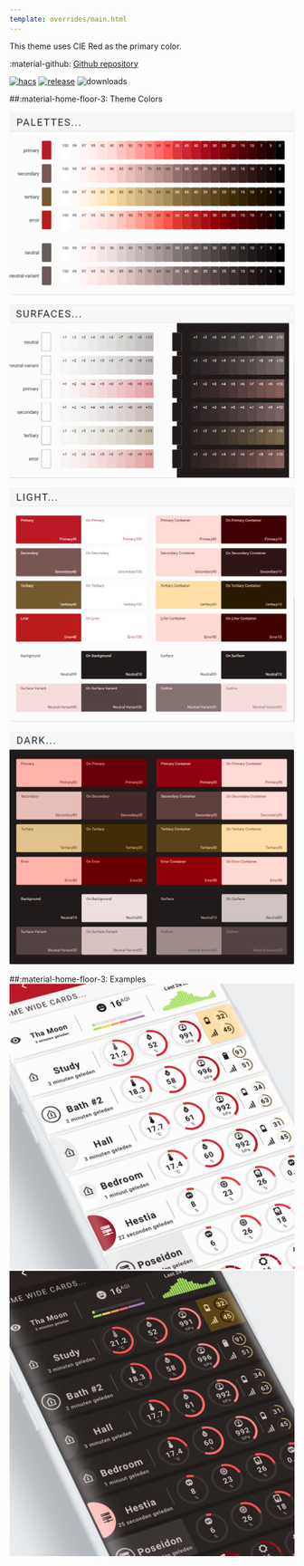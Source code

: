 ```yaml
---
template: overrides/main.html
---
```


This theme uses CIE Red as the primary color.

:material-github: [Github repository][m3-theme-github-url]

[![hacs][hacs-badge]][hacs-url]
[![release][release-badge]][release-url]
![downloads][downloads-badge]

##:material-home-floor-3: Theme Colors


[![M3 Palettes]][M3 Palettes]

[![M3 Surfaces]][M3 Surfaces]

[![M3 Light]][M3 Light]

[![M3 Dark]][M3 Dark]

##:material-home-floor-3: Examples
[![M3 Example Light]][M3 Example Light]
[![M3 Example Dark]][M3 Example Dark]

<!--- References to pictures... --->

[M3 Palettes]: ../assets/screenshots/m3-theme-c01-palettes.png
[M3 Surfaces]: ../assets/screenshots/m3-theme-c01-surfaces.png
[M3 Light]: ../assets/screenshots/m3-theme-c01-light.png
[M3 Dark]: ../assets/screenshots/m3-theme-c01-dark.png

[M3 Example Light]: ../assets/screenshots/m3-example-c01-light.png
[M3 Example Dark]: ../assets/screenshots/m3-example-c01-dark.png

<!--- References to external links... --->

[sak-example-12-url]: https://swiss-army-knife.docs.amoebelabs.com/examples/example-12/
[m3-theme-github-url]: https://github.com/AmoebeLabs/HA-Theme_M3-c01-red

<!-- Badges -->

[hacs-url]: https://github.com/hacs/default
[hacs-badge]: https://img.shields.io/badge/HACS-Default-41BDF5.svg?style=for-the-badge
[release-badge]: https://img.shields.io/github/v/release/AmoebeLabs/HA-Theme_M3-c01-red?style=for-the-badge
[downloads-badge]: https://img.shields.io/github/downloads/AmoebeLabs/HA-Theme_M3-c01-red/total?style=for-the-badge


<!-- References -->

[home-assistant]: https://www.home-assistant.io/
[home-assitant-theme-docs]: https://www.home-assistant.io/integrations/frontend/#defining-themes
[hacs]: https://hacs.xyz
[release-url]: https://github.com/AmoebeLabs/HA-Theme_M3-c01-red/releases
[sak-docs-url]: https://swiss-army-knife.docs.amoebelabs.com/
